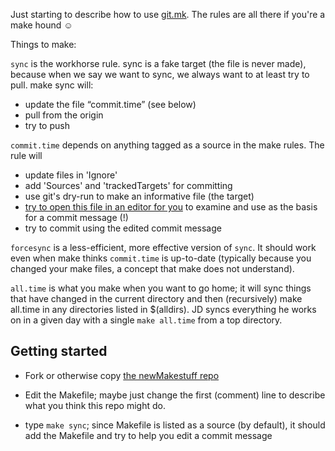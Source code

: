 
Just starting to describe how to use [git.mk](https://github.com/dushoff/makestuff/blob/master/git.mk). The rules are all there if you're a make hound ☺

Things to make:

`sync` is the workhorse rule. sync is a fake target (the file is never made), because when we say we want to sync, we always want to at least try to pull. make sync will:
* update the file “commit.time” (see below)
* pull from the origin
* try to push

`commit.time` depends on anything tagged as a source in the make rules. The rule will
* update files in 'Ignore' 
* add 'Sources' and 'trackedTargets' for committing
* use git's dry-run to make an informative file (the target)
* [try to open this file in an editor for you](msedit.md) to examine and use as the basis for a commit message (!)
* try to commit using the edited commit message

`forcesync` is a less-efficient, more effective version of `sync`. It should work even when make thinks `commit.time` is up-to-date (typically because you changed your make files, a concept that make does not understand).

`all.time` is what you make when you want to go home; it will sync things that have changed in the current directory and then (recursively) make all.time in any directories listed in $(alldirs). JD syncs everything he works on in a given day with a single `make all.time` from a top directory.

## Getting started

* Fork or otherwise copy [the newMakestuff repo](https://github.com/dushoff/newMakestuff.git)

* Edit the Makefile; maybe just change the first (comment) line to describe what you think this repo might do.

* type `make sync`; since Makefile is listed as a source (by default), it should add the Makefile and try to help you edit a commit message
